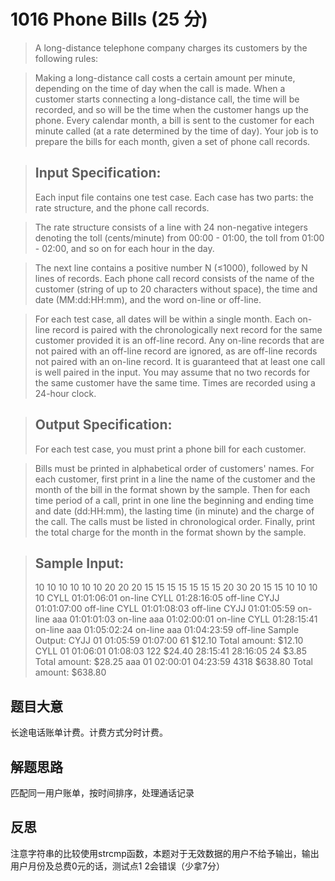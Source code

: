 # 1016 Phone Bills (25 分)
> A long-distance telephone company charges its customers by the following rules:

> Making a long-distance call costs a certain amount per minute, depending on the time of day when the call is made. When a customer starts connecting a long-distance call, the time will be recorded, and so will be the time when the customer hangs up the phone. Every calendar month, a bill is sent to the customer for each minute called (at a rate determined by the time of day). Your job is to prepare the bills for each month, given a set of phone call records.

> ## Input Specification:
> Each input file contains one test case. Each case has two parts: the rate structure, and the phone call records.

> The rate structure consists of a line with 24 non-negative integers denoting the toll (cents/minute) from 00:00 - 01:00, the toll from 01:00 - 02:00, and so on for each hour in the day.

> The next line contains a positive number N (≤1000), followed by N lines of records. Each phone call record consists of the name of the customer (string of up to 20 characters without space), the time and date (MM:dd:HH:mm), and the word on-line or off-line.

> For each test case, all dates will be within a single month. Each on-line record is paired with the chronologically next record for the same customer provided it is an off-line record. Any on-line records that are not paired with an off-line record are ignored, as are off-line records not paired with an on-line record. It is guaranteed that at least one call is well paired in the input. You may assume that no two records for the same customer have the same time. Times are recorded using a 24-hour clock.

> ## Output Specification:
> For each test case, you must print a phone bill for each customer.

> Bills must be printed in alphabetical order of customers' names. For each customer, first print in a line the name of the customer and the month of the bill in the format shown by the sample. Then for each time period of a call, print in one line the beginning and ending time and date (dd:HH:mm), the lasting time (in minute) and the charge of the call. The calls must be listed in chronological order. Finally, print the total charge for the month in the format shown by the sample.

> ## Sample Input:
> 10 10 10 10 10 10 20 20 20 15 15 15 15 15 15 15 20 30 20 15 15 10 10 10
> 10
> CYLL 01:01:06:01 on-line
> CYLL 01:28:16:05 off-line
> CYJJ 01:01:07:00 off-line
> CYLL 01:01:08:03 off-line
> CYJJ 01:01:05:59 on-line
> aaa 01:01:01:03 on-line
> aaa 01:02:00:01 on-line
> CYLL 01:28:15:41 on-line
> aaa 01:05:02:24 on-line
> aaa 01:04:23:59 off-line
> Sample Output:
> CYJJ 01
> 01:05:59 01:07:00 61 $12.10
> Total amount: $12.10
> CYLL 01
> 01:06:01 01:08:03 122 $24.40
> 28:15:41 28:16:05 24 $3.85
> Total amount: $28.25
> aaa 01
> 02:00:01 04:23:59 4318 $638.80
> Total amount: $638.80
## 题目大意
长途电话账单计费。计费方式分时计费。
## 解题思路
匹配同一用户账单，按时间排序，处理通话记录
## 反思
注意字符串的比较使用strcmp函数，本题对于无效数据的用户不给予输出，输出用户月份及总费0元的话，测试点1 2会错误（少拿7分）
